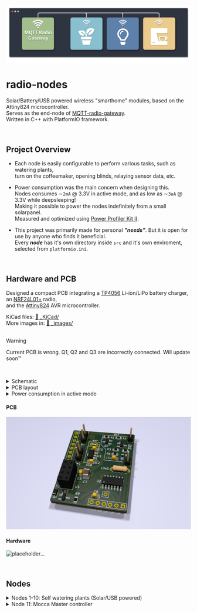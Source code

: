

![flow_diagram](_images/header.png)

# radio-nodes

Solar/Battery/USB powered wireless "smarthome" modules, based on the Attiny824 microcontroller.  
Serves as the end-node of [MQTT-radio-gateway](https://github.com/Peppson/MQTT-radio-gateway).   
Written in C++ with PlatformIO framework.  

&nbsp;
## Project Overview
- Each node is easily configurable to perform various tasks, such as watering plants,   
turn on the coffeemaker, opening blinds, relaying sensor data, etc. 

- Power consumption was the main concern when designing this.   
Nodes consumes ∼`2mA` @ 3.3V in active mode, and as low as ∼`3uA` @ 3.3V while deepsleeping!  
Making it possible to power the nodes indefinitely from a small solarpanel.  
Measured and optimized using [Power Profiler Kit II](https://www.nordicsemi.com/Products/Development-hardware/Power-Profiler-Kit-2).  

- This project was primarily made for personal ***"needs"***. But it is open for use by anyone who finds it beneficial.  
Every ***node*** has it's own directory inside `src` and it's own enviroment, selected from `platformio.ini`.

&nbsp;
## Hardware and PCB  
Designed a compact PCB integrating a [TP4056](https://www.amazon.com/TP4056/s?k=TP4056) Li-ion/LiPo battery charger, an [NRF24L01+](https://www.amazon.com/s?k=nRF24L01%2B&crid=1VM0GXMUG7ISX&sprefix=nrf24l01%2B%2Caps%2C145&ref=nb_sb_noss_1) radio,   
and the [Attiny824](https://www.mouser.se/ProductDetail/Microchip-Technology/ATTINY824-SSF?qs=pUKx8fyJudA6%2F%2FVSNIlI1w%3D%3D) AVR microcontroller.  

KiCad files: [📂 _KiCad/](./_KiCad/)  
More images in: [📂 _images/](./_images/)  
&nbsp;
> [!WARNING]
> Current PCB is wrong. Q1, Q2 and Q3 are incorrectly connected. Will update soon™

&nbsp;
<details>
<summary>
    Schematic
</summary>  

&nbsp;

![schematic](_images/schematic_2.0.png)  
</details>

<details>
<summary>
    PCB layout 
</summary>  

&nbsp;
> 2-layer PCB, dimensions 42mm x 31mm.

![PCB_layout](_images/PCB_layout.PNG)  
</details>  

<details>
<summary>
    Power consumption in active mode 
</summary>  

&nbsp; 
> In active mode, the node toggles its radio `on` for 50ms and `off` for 950ms to minimize power usage.

![PCB_layout](_images/node_active_power_draw.PNG)  
</details>
  
#### PCB
![hardware](_images/PCB_rendered.PNG)

#### Hardware
![placeholder...](_images/placeholder....PNG)



&nbsp;
## Nodes 
<details>
<summary>
    Nodes 1-10: Self watering plants (Solar/USB powered)  
</summary>

Uses a 3-5V waterpump and DIY capacative fluid-level sensor.  See link below.  
[Liquid Level Sensing Using Capacitive-to-Digital Converters](https://www.analog.com/en/analog-dialogue/articles/liquid-level-sensing-using-cdcs.html)  

The solar-powered variant uses the TP4056 to charge a 3.7V Li-ion/LiPo battery.  
While the USB variant skips that step and plugs directly into 5V (3.3V LDO onboard).  

#### Node 1 hardware:  

![placeholder...](_images/placeholder.PNG)
&nbsp;  

#### Node 1 water sensor linearity:    

> Sensor (Adc) readings vs water level in %. 

![water sensor](_images/Node_1_water_sensor_example.PNG)
&nbsp;  
</details>


<details>
    <summary>
        Node 11: Mocca Master controller
    </summary>

Uses a SG90 servo mounted internally to toggle the `On/Off` button,   
and a hall-effect current sensor, to get the current state.  
> "Looks pretty neat when the button toggles all by itself :)"   

</details>

&nbsp;  
